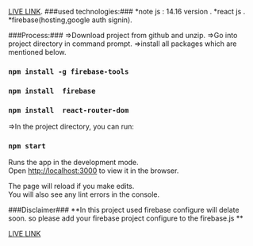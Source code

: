 
[LIVE LINK](https://signauth-react.web.app/).
###used technologies:###
*note js : 14.16 version .
*react js .
*firebase(hosting,google auth signin).

###Process:###
=>Download project from github and unzip.
=>Go into project directory in command prompt.
=>install all packages which are mentioned below.
### `npm install -g firebase-tools`
### `npm install  firebase`
### `npm install  react-router-dom`

=>In the project directory, you can run:
### `npm start`

Runs the app in the development mode.\
Open [http://localhost:3000](http://localhost:3000) to view it in the browser.

The page will reload if you make edits.\
You will also see any lint errors in the console.

###Disclaimer###
**In this project used firebase configure will delate soon. so please add your firebase project configure to the firebase.js
**

[LIVE LINK](https://signauth-react.web.app/)

